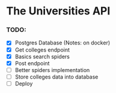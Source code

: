 # The Universities API

### TODO: 
- [X] Postgres Database (Notes: on docker)
- [X] Get colleges endpoint
- [X] Basics search spiders
- [X] Post endpoint
- [ ] Better spiders implementation
- [ ] Store colleges data into database
- [ ] Deploy

